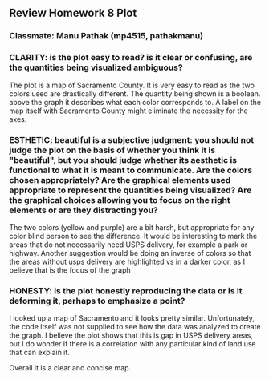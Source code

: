 ## Review Homework 8 Plot
### Classmate: Manu Pathak (mp4515, pathakmanu)

### CLARITY: is the plot easy to read? is it clear or confusing, are the quantities being visualized ambiguous? 

The plot is a map of Sacramento County. It is very easy to read as the two colors used are drastically different. The quantity being shown is a boolean. above the graph it describes what each color corresponds to. A label on the map itself with Sacramento County might eliminate the necessity for the axes. 


### ESTHETIC: beautiful is a subjective judgment: you should not judge the plot on the basis of whether you think it is "beautiful", but you should judge whether its aesthetic is functional to what it is meant to communicate. Are the colors chosen appropriately? Are the graphical elements used appropriate to represent the quantities being visualized? Are the graphical choices allowing you to focus on the right elements or are they distracting you?

The two colors (yellow and purple) are a bit harsh, but appropriate for any color blind person to see the difference. It would be interesting to mark the areas that do not necessarily need USPS delivery, for example a park or highway. Another suggestion would be doing an inverse of colors so that the areas without usps delivery are highlighted vs in a darker color, as I believe that is the focus of the graph

### HONESTY: is the plot honestly reproducing the data or is it deforming it, perhaps to emphasize a point?

I looked up a map of Sacramento and it looks pretty similar. Unfortunately, the code itself was not supplied to see how the data was analyzed to create the graph. I believe the plot shows that this is gap in USPS delivery areas, but I do wonder if there is a correlation with any particular kind of land use that can explain it. 

Overall it is a clear and concise map. 

